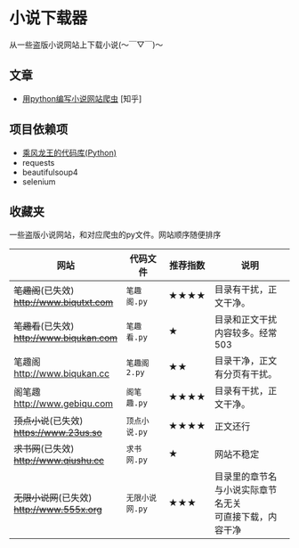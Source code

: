 # 小说下载器

从一些盗版小说网站上下载小说(～￣▽￣)～

## 文章

* [用python编写小说网站爬虫](https://zhuanlan.zhihu.com/p/51309019) \[知乎\]

## 项目依赖项

* [乘风龙王的代码库(Python)](https://github.com/cflw/cflw_py)
* requests
* beautifulsoup4
* selenium

## 收藏夹

一些盗版小说网站，和对应爬虫的py文件。网站顺序随便排序

网站|代码文件|推荐指数|说明
-|-|-|-
~~笔趣阁~~(已失效)<br>~~http://www.biqutxt.com~~ |`笔趣阁.py`|★★★★|目录有干扰，正文干净。
~~笔趣看~~(已失效)<br>~~http://www.biqukan.com~~ |`笔趣看.py`|★|目录和正文干扰内容较多。经常503
笔趣阁<br>http://www.biqukan.cc |`笔趣阁2.py`|★★|目录干净，正文有分页有干扰。
阁笔趣<br>http://www.gebiqu.com|`阁笔趣.py`|★★★★|目录有干扰，正文干净。
~~顶点小说~~(已失效)<br>~~https://www.23us.so~~ |`顶点小说.py`|★★★★|正文还行
~~求书网~~(已失效)<br>~~http://www.qiushu.cc~~ |`求书网.py`|★|网站不稳定
~~无限小说网~~(已失效)<br>~~http://www.555x.org~~ |`无限小说网.py`|★★★|目录里的章节名与小说实际章节名无关<br>可直接下载，内容干净
